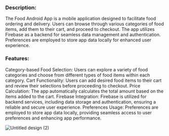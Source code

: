 ### Description:
The Food Android App is a mobile application designed to facilitate food ordering and delivery. Users can browse through various categories of food items, add them to their cart, and proceed to checkout. The app utilizes Firebase as a backend for seamless data management and authentication. Preferences are employed to store app data locally for enhanced user experience.

### Features:
Category-based Food Selection: Users can explore a variety of food categories and choose from different types of food items within each category.
Cart Functionality: Users can add desired food items to their cart and review their selections before proceeding to checkout.
Price Calculation: The app automatically calculates the total amount based on the items added to the cart.
Firebase Integration: Firebase is utilized for backend services, including data storage and authentication, ensuring a reliable and secure user experience.
Preferences Usage: Preferences are employed to store app data locally, providing seamless access to user preferences and enhancing app performance.

![Untitled design (2)](https://github.com/Ankit3002/FoodApp/assets/87632539/c3696c9f-b89f-427e-8ef7-76b6f093294e)
